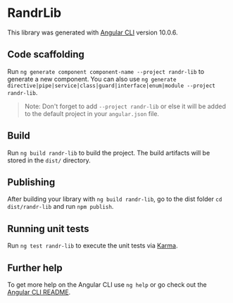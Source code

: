 # RandrLib

This library was generated with [Angular CLI](https://github.com/angular/angular-cli) version 10.0.6.

## Code scaffolding

Run `ng generate component component-name --project randr-lib` to generate a new component. You can also use `ng generate directive|pipe|service|class|guard|interface|enum|module --project randr-lib`.
> Note: Don't forget to add `--project randr-lib` or else it will be added to the default project in your `angular.json` file. 

## Build

Run `ng build randr-lib` to build the project. The build artifacts will be stored in the `dist/` directory.

## Publishing

After building your library with `ng build randr-lib`, go to the dist folder `cd dist/randr-lib` and run `npm publish`.

## Running unit tests

Run `ng test randr-lib` to execute the unit tests via [Karma](https://karma-runner.github.io).

## Further help

To get more help on the Angular CLI use `ng help` or go check out the [Angular CLI README](https://github.com/angular/angular-cli/blob/master/README.md).
